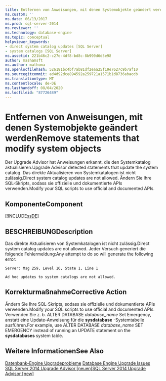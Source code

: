 ```yaml
---
title: Entfernen von Anweisungen, mit denen Systemobjekte geändert werden | Microsoft-Dokumentation
ms.custom: ''
ms.date: 06/13/2017
ms.prod: sql-server-2014
ms.reviewer: ''
ms.technology: database-engine
ms.topic: conceptual
helpviewer_keywords:
- direct system catalog updates [SQL Server]
- system catalogs [SQL Server]
ms.assetid: 221b46c2-c27e-4df8-bd8c-8b990d6d5e98
author: mashamsft
ms.author: mathoma
ms.openlocfilehash: 526181bc4bf7ab81df2eaa25f19e7627c9b7af10
ms.sourcegitcommit: ad4d92dce894592a259721a1571b1d8736abacdb
ms.translationtype: MT
ms.contentlocale: de-DE
ms.lasthandoff: 08/04/2020
ms.locfileid: "87726489"
---
```

# <a name="remove-statements-that-modify-system-objects"></a><span data-ttu-id="df10d-102">Entfernen von Anweisungen, mit denen Systemobjekte geändert werden</span><span class="sxs-lookup"><span data-stu-id="df10d-102">Remove statements that modify system objects</span></span>
  <span data-ttu-id="df10d-103">Der Upgrade Advisor hat Anweisungen erkannt, die den Systemkatalog aktualisieren.</span><span class="sxs-lookup"><span data-stu-id="df10d-103">Upgrade Advisor detected statements that update the system catalog.</span></span> <span data-ttu-id="df10d-104">Das direkte Aktualisieren von Systemkatalogen ist nicht zulässig.</span><span class="sxs-lookup"><span data-stu-id="df10d-104">Direct system catalog updates are not allowed.</span></span> <span data-ttu-id="df10d-105">Ändern Sie Ihre SQL-Skripts, sodass sie offizielle und dokumentierte APIs verwenden.</span><span class="sxs-lookup"><span data-stu-id="df10d-105">Modify your SQL scripts to use official and documented APIs.</span></span>  
  
## <a name="component"></a><span data-ttu-id="df10d-106">Komponente</span><span class="sxs-lookup"><span data-stu-id="df10d-106">Component</span></span>  
 [!INCLUDE[ssDE](../../includes/ssde-md.md)]  
  
## <a name="description"></a><span data-ttu-id="df10d-107">BESCHREIBUNG</span><span class="sxs-lookup"><span data-stu-id="df10d-107">Description</span></span>  
 <span data-ttu-id="df10d-108">Das direkte Aktualisieren von Systemkatalogen ist nicht zulässig.</span><span class="sxs-lookup"><span data-stu-id="df10d-108">Direct system catalog updates are not allowed.</span></span> <span data-ttu-id="df10d-109">Jeder Versuch generiert die folgende Fehlermeldung:</span><span class="sxs-lookup"><span data-stu-id="df10d-109">Any attempt to do so will generate the following error:</span></span>  
  
 `Server: Msg 259, Level 16, State 1, Line 1`  
  
 `Ad hoc updates to system catalogs are not allowed.`  
  
## <a name="corrective-action"></a><span data-ttu-id="df10d-110">Korrekturmaßnahme</span><span class="sxs-lookup"><span data-stu-id="df10d-110">Corrective Action</span></span>  
 <span data-ttu-id="df10d-111">Ändern Sie Ihre SQL-Skripts, sodass sie offizielle und dokumentierte APIs verwenden.</span><span class="sxs-lookup"><span data-stu-id="df10d-111">Modify your SQL scripts to use official and documented APIs.</span></span> <span data-ttu-id="df10d-112">Verwenden Sie z. b. ALTER DATABASE *database_name* Set Emergency, anstatt eine Update-Anweisung für die **sysdatabase** -Systemtabelle ausführen.</span><span class="sxs-lookup"><span data-stu-id="df10d-112">For example, use ALTER DATABASE *database_name* SET EMERGENCY instead of running an UPDATE statement on the **sysdatabases** system table.</span></span>  
  
## <a name="see-also"></a><span data-ttu-id="df10d-113">Weitere Informationen</span><span class="sxs-lookup"><span data-stu-id="df10d-113">See Also</span></span>  
 <span data-ttu-id="df10d-114">[Datenbank-Engine Upgradeprobleme](../../../2014/sql-server/install/database-engine-upgrade-issues.md) </span><span class="sxs-lookup"><span data-stu-id="df10d-114">[Database Engine Upgrade Issues](../../../2014/sql-server/install/database-engine-upgrade-issues.md) </span></span>  
 [<span data-ttu-id="df10d-115">SQL Server 2014 Upgrade Advisor &#91;neuen&#93;</span><span class="sxs-lookup"><span data-stu-id="df10d-115">SQL Server 2014 Upgrade Advisor &#91;new&#93;</span></span>](https://docs.microsoft.com/sql/sql-server/install/sql-server-2014-upgrade-advisor)  
  
  
